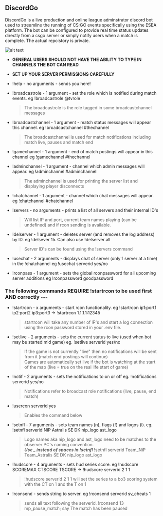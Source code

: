 ## DiscordGo

DiscordGo is a live production and online league adminstrator discord bot used to streamline the running of CS:GO events specifically using the ESEA platform. The bot can be configured to provide real time status updates directly from a csgo server or simply notify users when a match is complete. The actual repoistory is private.

![alt text](https://cdn.discordapp.com/attachments/546946476836782090/546955027210829825/no_backround.png)

- **GENERAL USERS SHOULD NOT HAVE THE ABILITY TO TYPE IN CHANNELS THE BOT CAN READ** 
- **SET UP YOUR SERVER PERMISSIONS CAREFULLY**

- !help - no arguments - sends you here!

- !broadcastrole - 1 argument - set the role which is notified during match events. eg !broadcastrole @tvrole  
    >The broadcastrole is the role tagged in some broadcastchannel messages

- !broadcastchannel - 1 argument - match status messages will appear this channel. eg !broadcastchannel #thechannel  
    >The broadcastchannel is used for match notifications including match live, pauses and match end

- !gamechannel - 1 argument - end of match postings will appear in this channel eg !gamechannel #thechannel  
     
- !adminchannel - 1 argument - channel which admin messages will appear. eg !adminchannel #adminchannel  
    >The adminchannel is used for printing the server list and displaying player disconnects  
    
- !chatchannel - 1 argument - channel which chat messages will appear. eg !chatchannel #chatchannel  
   
- !servers - no arguments - prints a list of all servers and their internal ID's  
    >Will list IP and port, current team names playing (can be undefined) and if rcon sending is available.    

- !delserver - 1 argument - deletes server (and removes the log address) by ID. eg !delsever 15. Can also use !delserver all  
    >Server ID's can be found using the !servers command  
 
- !usechat - 2 arguments - displays chat of server (only 1 server at a time) in the !chatchannel eg !usechat serverid yes/no  

- !rconpass - 1 argument - sets the global rconpassword for all upcoming server additions eg !rconpassword goodpassword  

 ### The following commands REQUIRE !startrcon to be used first AND correctly ---  

- !startrcon - x arguments - start rcon functionality. eg !startrcon ip1:port1 ip2:port2 ip3:port3 -> !startrcon 1.1.1.1:12345  
    >startrcon will take any number of IP's and start a log connection using the rcon password stored in your .env file.  

- !setlive - 2 arguments  - sets the current status to live (used when bot may be started mid game) eg. !setlive serverid yes/no   
    >If the game is not currently "live" then no notifications will be sent from it (match end postings will continue)    
    >Games are automatically set live if the bot is watching at the start of the map (live = true on the real life start of game)  
    
 - !notif - 2 arguments  - sets the notifications to on or off eg. !notifications serverid yes/no  
    >Notifications refer to broadcast role notifications (live, pause, end match)
    
 - !usercon serverid yes  
    >Enables the command below  

- !setnfl - 7 arguments - sets team names (n), flags (f) and logos (l). eg. !setnfl serverid NiP Astralis SE DK nip_logo ast_logo  
    >Logo names aka nip_logo and ast_logo need to be matches to the observer PC's naming convention.    
    >***Use _ instead of spaces in !setnfl***  !setnfl serverid Team_NiP Team_Astralis SE DK nip_logo ast_logo  

- !hudscore - 4 arguments - sets hud series score. eg !hudscore SCOREMAX CTSCORE TSCORE -> !hudscore serverid 2 1 1  
    >!hudscore serverid 2 1 1 will set the series to a bo3 scoring system with the CT on 1 and the T on 1  

- !rconsend - sends string to server. eg !rconsend serverid sv_cheats 1  
    >sends all text following the serverid. !rconsend 13 mp_pause_match; say The match has been paused  


